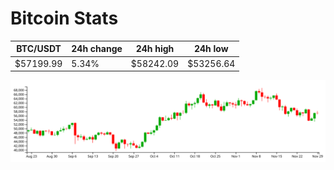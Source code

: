 # Bitcoin Stats

BTC/USDT|24h change|24h high|24h low|
|---|---|---|---|
|$57199.99|5.34%|$58242.09|$53256.64|

<img src="./chart.svg">
